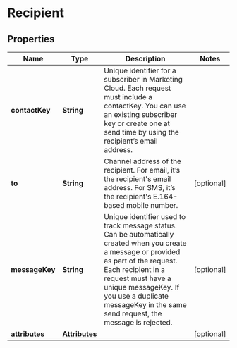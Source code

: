 
# Recipient

## Properties
Name | Type | Description | Notes
------------ | ------------- | ------------- | -------------
**contactKey** | **String** | Unique identifier for a subscriber in Marketing Cloud. Each request must include a contactKey. You can use an existing subscriber key or create one at send time by using the recipient’s email address. | 
**to** | **String** | Channel address of the recipient. For email, it’s the recipient&#39;s email address. For SMS, it’s the recipient&#39;s E.164-based mobile number. |  [optional]
**messageKey** | **String** | Unique identifier used to track message status. Can be automatically created when you create a message or provided as part of the request. Each recipient in a request must have a unique messageKey. If you use a duplicate messageKey in the same send request, the message is rejected. |  [optional]
**attributes** | [**Attributes**](Attributes.md) |  |  [optional]




